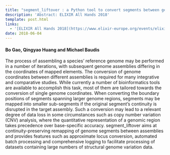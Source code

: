 ```yaml
---
title: "segment_liftover : a Python tool to convert segments between genome assemblies"
description: 'Abstract: ELIXIR All Hands 2018'
template: post.html
links:
  - '[ELIXIR All Hands 2018](https://www.elixir-europe.org/events/elixir-all-hands-2018)'
date: 2018-06-04
---
```


#### Bo Gao, Qingyao Huang and Michael Baudis

The process of assembling a species’ reference genome may be performed in a number of iterations, with subsequent genome assemblies differing in the coordinates of mapped elements. The conversion of genome coordinates between different assemblies is required for many integrative and comparative studies. While currently a number of bioinformatics tools are available to accomplish this task, most of them are tailored towards the conversion of single genome coordinates. When converting the boundary positions of segments spanning larger genome regions, segments may be mapped into smaller sub-segments if the original segment’s continuity is disrupted in the target assembly.<!--more--> Such a conversion may lead to a relevant degree of data loss in some circumstances such as copy number variation (CNV) analysis, where the quantitative representation of a genomic region takes precedence over base-specific accuracy. segment_liftover aims at continuity-preserving remapping of genome segments between assemblies and provides features such as approximate locus conversion, automated batch processing and comprehensive logging to facilitate processing of datasets containing large numbers of structural genome variation data.

